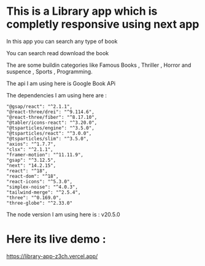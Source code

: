 # This is a Library app which is completly responsive using next app 

In this app you can search any type of book 

You can search read download the book

The are some buildin categories like Famous Books , Thriller , Horror and suspence , Sports , Programming.

The api I am using here is Google Book APi

The dependencies I am using here are :

    "@gsap/react": "^2.1.1",
    "@react-three/drei": "^9.114.6",
    "@react-three/fiber": "^8.17.10",
    "@tabler/icons-react": "^3.20.0",
    "@tsparticles/engine": "^3.5.0",
    "@tsparticles/react": "^3.0.0",
    "@tsparticles/slim": "^3.5.0",
    "axios": "^1.7.7",
    "clsx": "^2.1.1",
    "framer-motion": "^11.11.9",
    "gsap": "^3.12.5",
    "next": "14.2.15",
    "react": "^18",
    "react-dom": "^18",
    "react-icons": "^5.3.0",
    "simplex-noise": "^4.0.3",
    "tailwind-merge": "^2.5.4",
    "three": "^0.169.0",
    "three-globe": "^2.33.0"
  


The node version I am using here is :  v20.5.0

# Here its live demo : 
https://library-app-z3ch.vercel.app/

